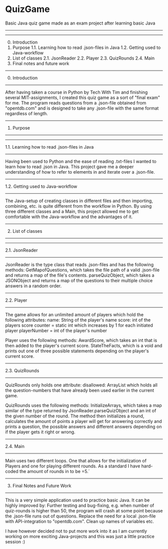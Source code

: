 # QuizGame
 Basic Java quiz game made as an exam project after learning basic Java
__________________________________________________________________________
__________________________________________________________________________
0. Introduction
1. Purpose
	1.1. Learning how to read .json-files in Java
	1.2. Getting used to Java-workflow
2. List of classes
	2.1. JsonReader
	2.2. Player
	2.3. QuizRounds
	2.4. Main
3. Final notes and future work

______________________________
0. Introduction
________________________________
After having taken a course in Python by Tech With Tim and finishing several MIT-assignments, I created this quiz game as a sort of "final exam" for me. The program reads questions from a .json-file obtained from "opentdb.com" and is designed to take any .json-file with the same format regardless of length.

______________________________
1. Purpose
________________________________

______________________________
1.1. Learning how to read .json-files in Java
________________________________
Having been used to Python and the ease of reading .txt-files I wanted to learn how to read .json in Java. This project gave me a deeper understanding of how to refer to elements in and iterate over a .json-file.

______________________________
1.2. Getting used to Java-workflow
________________________________
The Java-setup of creating classes in different files and then importing, combining, etc. is quite different from the workflow in Python. By using three different classes and a Main, this project allowed me to get comfortable with the Java-workflow and the advantages of it.



______________________________
2. List of classes
________________________________

______________________________
2.1. JsonReader
________________________________
JsonReader is the type class that reads .json-files and has the following methods:
GetMapofQuestions, which takes the file path of a valid .json-file and returns a map of the file's contents.
parseQuizObject, which takes a JSONObject and returns a map of the questions to their multiple choice answers in a random order.

______________________________
2.2. Player
________________________________
The game allows for an unlimited amount of players which hold the following attributes:
name: String of the player's name
score: int of the players score
counter = static int which increases by 1 for each initiated player
playerNumber = int of the player's number

Player uses the following methods:
AwardScore, which takes an int that is then added to the player's current score.
StateTheFacts, which is a void and prints out one of three possible statements depending on the player's current score.

______________________________
2.3. QuizRounds
________________________________
QuizRounds only holds one attribute:
disallowed: ArrayList<Integer> which holds all the question-numbers that have already been used earlier in the current game.

QuizRounds uses the following methods:
InitializeArrays, which takes a map similar of the type returned by JsonReader.parseQuizObject and an int of the given number of the round. The method then initializes a round, calculates the amount of points a player will get for answering correctly and prints a question, the possible answers and different answers depending on if the player gets it right or wrong.

______________________________
2.4. Main
________________________________
Main uses two different loops. One that allows for the initialization of Players and one for playing different rounds. As a standard I have hard-coded the amount of rounds in to be =5.´

______________________________
3. Final Notes and Future Work
________________________________
This is a very simple application used to practice basic Java. It can be highly improved by:
Further testing and bug-fixing, e.g. when number of quiz-rounds is higher than 50, the program will crash at some point because the .json-file runs out of questions.
Replace the need for a local .json-file with API-integration to "opentdb.com".
Clean up names of variables etc.

I have however decided not to put more work into it as I am currently working on more exciting Java-projects and this was just a little practice session :)
